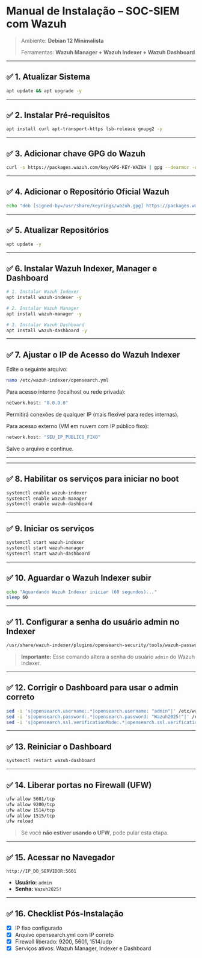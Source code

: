 # Manual de Instalação – SOC-SIEM com Wazuh

>Ambiente: **Debian 12 Minimalista**
> 
>Ferramentas: **Wazuh Manager + Wazuh Indexer + Wazuh Dashboard**  

---

## ✅ 1. Atualizar Sistema

```bash
apt update && apt upgrade -y
```

---

## ✅ 2. Instalar Pré-requisitos

```bash
apt install curl apt-transport-https lsb-release gnupg2 -y
```

---

## ✅ 3. Adicionar chave GPG do Wazuh

```bash
curl -s https://packages.wazuh.com/key/GPG-KEY-WAZUH | gpg --dearmor -o /usr/share/keyrings/wazuh.gpg
```

---

## ✅ 4. Adicionar o Repositório Oficial Wazuh

```bash
echo "deb [signed-by=/usr/share/keyrings/wazuh.gpg] https://packages.wazuh.com/4.x/apt/ stable main" > /etc/apt/sources.list.d/wazuh.list
```

---

## ✅ 5. Atualizar Repositórios

```bash
apt update -y
```

---

## ✅ 6. Instalar Wazuh Indexer, Manager e Dashboard

```bash
# 1. Instalar Wazuh Indexer
apt install wazuh-indexer -y

# 2. Instalar Wazuh Manager
apt install wazuh-manager -y

# 3. Instalar Wazuh Dashboard
apt install wazuh-dashboard -y
```

---

## ✅ 7. Ajustar o IP de Acesso do Wazuh Indexer
Edite o seguinte arquivo:
```bash
nano /etc/wazuh-indexer/opensearch.yml
```
Para acesso interno (localhost ou rede privada):
```bash
network.host: "0.0.0.0"
```
Permitirá conexões de qualquer IP (mais flexível para redes internas).

Para acesso externo (VM em nuvem com IP público fixo):
```bash
network.host: "SEU_IP_PUBLICO_FIXO"
```
Salve o arquivo e continue.

---

---

## ✅ 8. Habilitar os serviços para iniciar no boot

```bash
systemctl enable wazuh-indexer
systemctl enable wazuh-manager
systemctl enable wazuh-dashboard
```

---

## ✅ 9. Iniciar os serviços

```bash
systemctl start wazuh-indexer
systemctl start wazuh-manager
systemctl start wazuh-dashboard
```

---

## ✅ 10. Aguardar o Wazuh Indexer subir

```bash
echo "Aguardando Wazuh Indexer iniciar (60 segundos)..."
sleep 60
```

---

## ✅ 11. Configurar a senha do usuário admin no Indexer

```bash
/usr/share/wazuh-indexer/plugins/opensearch-security/tools/wazuh-passwords-tool.sh --admin-password Wazuh2025!
```

> **Importante:** Esse comando altera a senha do usuário `admin` do Wazuh Indexer.

---

## ✅ 12. Corrigir o Dashboard para usar o admin correto

```bash
sed -i 's|opensearch.username:.*|opensearch.username: "admin"|' /etc/wazuh-dashboard/opensearch_dashboards.yml
sed -i 's|opensearch.password:.*|opensearch.password: "Wazuh2025!"|' /etc/wazuh-dashboard/opensearch_dashboards.yml
sed -i 's|opensearch.ssl.verificationMode:.*|opensearch.ssl.verificationMode: none|' /etc/wazuh-dashboard/opensearch_dashboards.yml
```

---

## ✅ 13. Reiniciar o Dashboard

```bash
systemctl restart wazuh-dashboard
```

---

## ✅ 14. Liberar portas no Firewall (UFW) 

```bash
ufw allow 5601/tcp
ufw allow 9200/tcp
ufw allow 1514/tcp
ufw allow 1515/tcp
ufw reload
```

> Se você **não estiver usando o UFW**, pode pular esta etapa.

---

## ✅ 15. Acessar no Navegador

```
http://IP_DO_SERVIDOR:5601
```

- **Usuário:** `admin`  
- **Senha:** `Wazuh2025!`

---

## ✅ 16. Checklist Pós-Instalação

- [x] IP fixo configurado  
- [x] Arquivo opensearch.yml com IP correto
- [x] Firewall liberado: 9200, 5601, 1514/udp 
- [x] Serviços ativos: Wazuh Manager, Indexer e Dashboard
